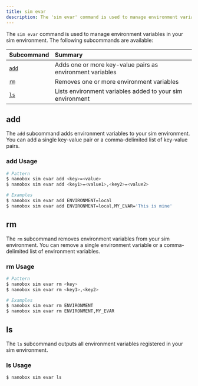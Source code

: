 ```yaml
---
title: sim evar
description: The 'sim evar' command is used to manage environment variables in your local simulated-production environment.
---
```


The `sim evar` command is used to manage environment variables in your sim environment. The following subcommands are available:

| Subcommand    | Summary                                                   |
|:--------------|:----------------------------------------------------------|
| [`add`](#add) | Adds one or more key-value pairs as environment variables |
| [`rm`](#rm)   | Removes one or more environment variables                 |
| [`ls`](#ls)   | Lists environment variables added to your sim environment |

## add
The `add` subcommand adds environment variables to your sim environment. You can add a single key-value pair or a comma-delimited list of key-value pairs.

### add Usage
```bash
# Pattern
$ nanobox sim evar add <key>=<value>
$ nanobox sim evar add <key1>=<value1>,<key2>=<value2>

# Examples
$ nanobox sim evar add ENVIRONMENT=local
$ nanobox sim evar add ENVIRONMENT=local,MY_EVAR='This is mine'
```

## rm
The `rm` subcommand removes environment variables from your sim environment. You can remove a single environment variable or a comma-delimited list of environment variables.

### rm Usage
```bash
# Pattern
$ nanobox sim evar rm <key>
$ nanobox sim evar rm <key1>,<key2>

# Examples
$ nanobox sim evar rm ENVIRONMENT
$ nanobox sim evar rm ENVIRONMENT,MY_EVAR
```

## ls
The `ls` subcommand outputs all environment variables registered in your sim environment.

### ls Usage
```bash
$ nanobox sim evar ls
```
